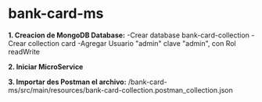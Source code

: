 # bank-card-ms
**1. Creacion de MongoDB Database:**
-Crear database bank-card-collection
-Crear collection card
-Agregar Usuario "admin" clave "admin", con Rol readWrite

**2. Iniciar MicroService**

**3. Importar des Postman el archivo:**
/bank-card-ms/src/main/resources/bank-card-collection.postman_collection.json
